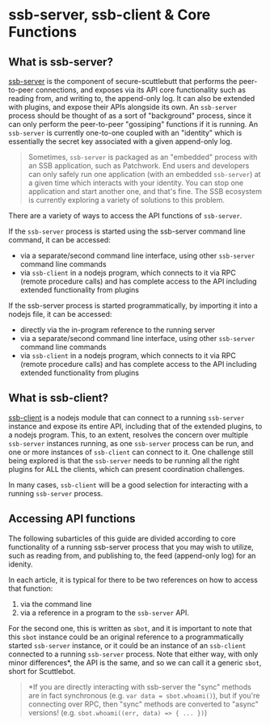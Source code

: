# ssb-server, ssb-client & Core Functions

## What is ssb-server?
[ssb-server](https://github.com/ssbc/ssb-server) is the component of secure-scuttlebutt that performs the peer-to-peer connections, and exposes via its API core functionality such as reading from, and writing to, the append-only log. It can also be extended with plugins, and expose their APIs alongside its own. An `ssb-server` process should be thought of as a sort of "background" process, since it can only perform the peer-to-peer "gossiping" functions if it is running. An `ssb-server` is currently one-to-one coupled with an "identity" which is essentially the secret key associated with a given append-only log.

> Sometimes, `ssb-server` is packaged as an "embedded" process with an SSB application, such as Patchwork. End users and developers can only safely run one application (with an embedded `ssb-server`) at a given time which interacts with your identity. You can stop one application and start another one, and that's fine. The SSB ecosystem is currently exploring a variety of solutions to this problem.

There are a variety of ways to access the API functions of `ssb-server`.

If the `ssb-server` process is started using the ssb-server command line command, it can be accessed:
- via a separate/second command line interface, using other `ssb-server` command line commands
- via `ssb-client` in a nodejs program, which connects to it via RPC (remote procedure calls) and has complete access to the API including extended functionality from plugins

If the ssb-server process is started programmatically, by importing it into a nodejs file, it can be accessed:
- directly via the in-program reference to the running server
- via a separate/second command line interface, using other `ssb-server` command line commands
- via `ssb-client` in a nodejs program, which connects to it via RPC (remote procedure calls) and has complete access to the API including extended functionality from plugins

## What is ssb-client?
[ssb-client](https://github.com/ssbc/ssb-client) is a nodejs module that can connect to a running `ssb-server` instance and expose its entire API, including that of the extended plugins, to a nodejs program. This, to an extent, resolves the concern over multiple `ssb-server` instances running, as one `ssb-server` process can be run, and one or more instances of `ssb-client` can connect to it. One challenge still being explored is that the `ssb-server` needs to be running all the right plugins for ALL the clients, which can present coordination challenges.

In many cases, `ssb-client` will be a good selection for interacting with a running `ssb-server` process.

## Accessing API functions

The following subarticles of this guide are divided according to core functionality of a running ssb-server process that you may wish to utilize, such as reading from, and publishing to, the feed (append-only log) for an idenity.

In each article, it is typical for there to be two references on how to access that function:

1. via the command line
2. via a reference in a program to the `ssb-server` API.

For the second one, this is written as `sbot`, and it is important to note that this `sbot` instance could be an original reference to a programmatically started `ssb-server` instance, or it could be an instance of an `ssb-client` connected to a running `ssb-server` process. Note that either way, with only minor differences*, the API is the same, and so we can call it a generic `sbot`, short for Scuttlebot.

> \*If you are directly interacting with ssb-server the "sync" methods are in fact synchronous (e.g. `var data = sbot.whoami()`), but if you're connecting over RPC, then "sync" methods are converted to "async" versions! (e.g. `sbot.whoami((err, data) => { ... })`)


